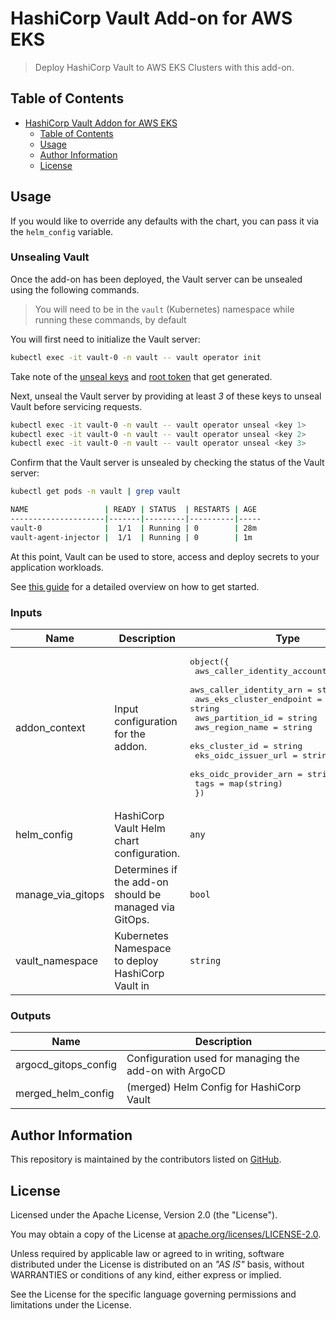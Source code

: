 # HashiCorp Vault Add-on for AWS EKS

> Deploy HashiCorp Vault to AWS EKS Clusters with this add-on.

## Table of Contents

- [HashiCorp Vault Addon for AWS EKS](#hashicorp-vault-addon-for-aws-eks)
  - [Table of Contents](#table-of-contents)
  - [Usage](#usage)
  - [Author Information](#author-information)
  - [License](#license)

## Usage

If you would like to override any defaults with the chart, you can pass it via the `helm_config` variable.

### Unsealing Vault

Once the add-on has been deployed, the Vault server can be unsealed using the following commands.

> You will need to be in the `vault` (Kubernetes) namespace while running these commands, by default

You will first need to initialize the Vault server:

```sh
kubectl exec -it vault-0 -n vault -- vault operator init
```

Take note of the [unseal keys](https://www.vaultproject.io/docs/concepts/seal#seal-unseal) and [root token](https://www.vaultproject.io/docs/concepts/tokens#root-tokens) that get generated.

Next, unseal the Vault server by providing at least _3_ of these keys to unseal Vault before servicing requests.

```sh
kubectl exec -it vault-0 -n vault -- vault operator unseal <key 1>
kubectl exec -it vault-0 -n vault -- vault operator unseal <key 2>
kubectl exec -it vault-0 -n vault -- vault operator unseal <key 3>
 ```

Confirm that the Vault server is unsealed by checking the status of the Vault server:

```sh
kubectl get pods -n vault | grep vault

NAME                 | READY | STATUS  | RESTARTS | AGE
---------------------|-------|---------|----------|-----
vault-0              |  1/1  | Running | 0        | 28m
vault-agent-injector |  1/1  | Running | 0        | 1m
```

At this point, Vault can be used to store, access and deploy secrets to your application workloads.

See [this guide](https://learn.hashicorp.com/tutorials/vault/getting-started-first-secret?in=vault/getting-started) for a detailed overview on how to get started.

<!-- BEGIN_TF_DOCS -->
### Inputs

| Name | Description | Type | Default | Required |
|------|-------------|------|---------|:--------:|
| addon_context | Input configuration for the addon. | <pre>object({<br>    aws_caller_identity_account_id = string<br>    aws_caller_identity_arn        = string<br>    aws_eks_cluster_endpoint       = string<br>    aws_partition_id               = string<br>    aws_region_name                = string<br>    eks_cluster_id                 = string<br>    eks_oidc_issuer_url            = string<br>    eks_oidc_provider_arn          = string<br>    tags                           = map(string)<br>  })</pre> | n/a | yes |
| helm_config | HashiCorp Vault Helm chart configuration. | `any` | `{}` | no |
| manage_via_gitops | Determines if the add-on should be managed via GitOps. | `bool` | `false` | no |
| vault_namespace | Kubernetes Namespace to deploy HashiCorp Vault in | `string` | `"vault"` | no |

### Outputs

| Name | Description |
|------|-------------|
| argocd_gitops_config | Configuration used for managing the add-on with ArgoCD |
| merged_helm_config | (merged) Helm Config for HashiCorp Vault |
<!-- END_TF_DOCS -->

## Author Information

This repository is maintained by the contributors listed on [GitHub](https://github.com/hashicorp/terraform-aws-hashicorp-vault-eks-addon/graphs/contributors).

## License

Licensed under the Apache License, Version 2.0 (the "License").

You may obtain a copy of the License at [apache.org/licenses/LICENSE-2.0](http://www.apache.org/licenses/LICENSE-2.0).

Unless required by applicable law or agreed to in writing, software distributed under the License is distributed on an _"AS IS"_ basis, without WARRANTIES or conditions of any kind, either express or implied.

See the License for the specific language governing permissions and limitations under the License.
